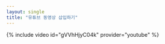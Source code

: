 ```yaml
---
layout: single
title: "유튜브 동영상 삽입하기"
---
```




{% include video id="gVVhHjyC04k" provider="youtube" %}


